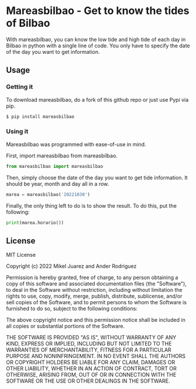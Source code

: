 # Mareasbilbao - Get to know the tides of Bilbao
With mareasbilbao, you can know the low tide and high tide of each day in Bilbao in python with a single line of code. You only have to specify the date of the day you want to get information.

## Usage
### Getting it
To download mareasbilbao, do a fork of this github repo or just use Pypi via pip.

```sh
$ pip install mareasbilbao
```

### Using it
Mareasbilbao was programmed with ease-of-use in mind.

First, import mareasbilbao from mareasbilbao.

```Python
from mareasbilbao import mareasbilbao
```

Then, simply choose the date of the day you want to get tide information. It should be year, month and day all in a row.

```Python
marea = mareasbilbao('20221030')
```

Finally, the only thing left to do is to show the result. To do this, put the following:

```Python
print(marea.horario())
```


License
----

MIT License

Copyright (c) 2022 Mikel Juarez and Ander Rodriguez

Permission is hereby granted, free of charge, to any person obtaining a copy
of this software and associated documentation files (the "Software"), to deal
in the Software without restriction, including without limitation the rights
to use, copy, modify, merge, publish, distribute, sublicense, and/or sell
copies of the Software, and to permit persons to whom the Software is
furnished to do so, subject to the following conditions:

The above copyright notice and this permission notice shall be included in all
copies or substantial portions of the Software.

THE SOFTWARE IS PROVIDED "AS IS", WITHOUT WARRANTY OF ANY KIND, EXPRESS OR
IMPLIED, INCLUDING BUT NOT LIMITED TO THE WARRANTIES OF MERCHANTABILITY,
FITNESS FOR A PARTICULAR PURPOSE AND NONINFRINGEMENT. IN NO EVENT SHALL THE
AUTHORS OR COPYRIGHT HOLDERS BE LIABLE FOR ANY CLAIM, DAMAGES OR OTHER
LIABILITY, WHETHER IN AN ACTION OF CONTRACT, TORT OR OTHERWISE, ARISING FROM,
OUT OF OR IN CONNECTION WITH THE SOFTWARE OR THE USE OR OTHER DEALINGS IN THE
SOFTWARE.

